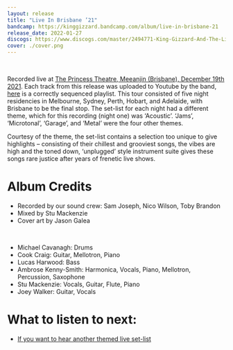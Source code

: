 ```yaml
---
layout: release
title: "Live In Brisbane ’21"
bandcamp: https://kinggizzard.bandcamp.com/album/live-in-brisbane-21
release_date: 2022-01-27
discogs: https://www.discogs.com/master/2494771-King-Gizzard-And-The-Lizard-Wizard-Live-In-Brisbane-21
cover: ./cover.png
---
```

<br>

Recorded live at [The Princess Theatre, Meeanjin (Brisbane), December 19th 2021](/setlists/2021/12/19/the-princess-theatre-brisbane-australia). Each track from this release was uploaded to Youtube by the band, [here](https://www.youtube.com/playlist?list=PLjcIIEsozEvCSBYMVnGZsEbm31JfsKc2r) is a correctly sequenced playlist. This tour consisted of five night residencies in Melbourne, Sydney, Perth, Hobart, and Adelaide, with Brisbane to be the final stop. The set-list for each night had a different theme, which for this recording (night one) was ‘Acoustic’. ‘Jams’, ‘Microtonal’, ‘Garage’, and ‘Metal’ were the four other themes.

Courtesy of the theme, the set-list contains a selection too unique to give highlights – consisting of their chillest and grooviest songs, the vibes are high and the toned down, ‘unplugged’ style instrument suite gives these songs rare justice after years of frenetic live shows.

# Album Credits

* Recorded by our sound crew: Sam Joseph, Nico Wilson, Toby Brandon
* Mixed by Stu Mackenzie
* Cover art by Jason Galea
<br>  
  
* Michael Cavanagh: Drums
* Cook Craig: Guitar, Mellotron, Piano
* Lucas Harwood: Bass
* Ambrose Kenny-Smith: Harmonica, Vocals, Piano, Mellotron, Percussion, Saxophone
* Stu Mackenzie: Vocals, Guitar, Flute, Piano
* Joey Walker: Guitar, Vocals

# What to listen to next:

*   [If you want to hear another themed live set-list](../live-in-melbourne-2021)
